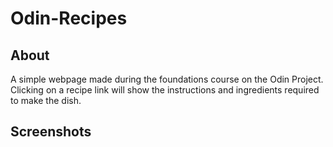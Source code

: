 # Odin-Recipes
## About
A simple webpage made during the foundations course on the Odin Project. Clicking on a recipe link will show the instructions and ingredients required to make the dish.

## Screenshots